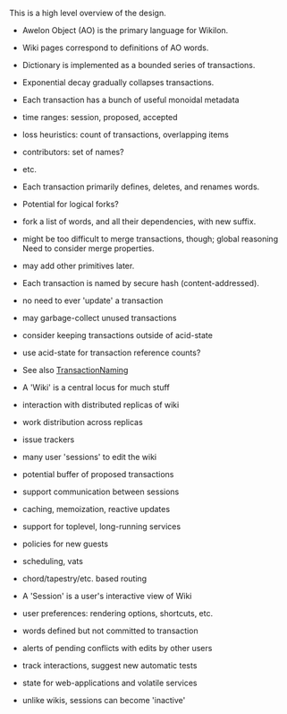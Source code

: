 
This is a high level overview of the design. 

* Awelon Object (AO) is the primary language for Wikilon.
 * Wiki pages correspond to definitions of AO words.
 
* Dictionary is implemented as a bounded series of transactions.
 * Exponential decay gradually collapses transactions.
 * Each transaction has a bunch of useful monoidal metadata 
  * time ranges: session, proposed, accepted
  * loss heuristics: count of transactions, overlapping items
  * contributors: set of names?
  * etc.
 * Each transaction primarily defines, deletes, and renames words.
  * Potential for logical forks?
   * fork a list of words, and all their dependencies, with new suffix.
   * might be too difficult to merge transactions, though; global reasoning
 Need to consider merge properties.
  * may add other primitives later.
 * Each transaction is named by secure hash (content-addressed).
  * no need to ever 'update' a transaction
  * may garbage-collect unused transactions
  * consider keeping transactions outside of acid-state
  * use acid-state for transaction reference counts?
 * See also [TransactionNaming](TransactionNaming.md)

* A 'Wiki' is a central locus for much stuff
 * interaction with distributed replicas of wiki
 * work distribution across replicas
 * issue trackers
 * many user 'sessions' to edit the wiki
 * potential buffer of proposed transactions
 * support communication between sessions
 * caching, memoization, reactive updates
 * support for toplevel, long-running services
 * policies for new guests
 * scheduling, vats
 * chord/tapestry/etc. based routing

* A 'Session' is a user's interactive view of Wiki
 * user preferences: rendering options, shortcuts, etc.
 * words defined but not committed to transaction
 * alerts of pending conflicts with edits by other users
 * track interactions, suggest new automatic tests
 * state for web-applications and volatile services
 * unlike wikis, sessions can become 'inactive'

